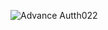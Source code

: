 ![Advance Autth022](https://github.com/user-attachments/assets/f5a7c007-4b11-41ae-b10f-d6339ab3a3cf)

